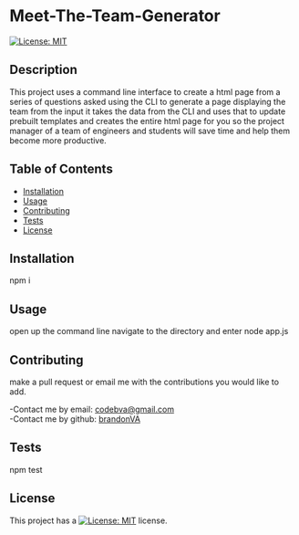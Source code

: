 # Meet-The-Team-Generator
[![License: MIT](https://img.shields.io/badge/License-MIT-yellow.svg)](https://opensource.org/licenses/MIT)

## Description 

This project uses a command line interface to create a html page from a series of questions asked using the CLI to generate a page displaying the team from the input it takes the data from the CLI and uses that to update prebuilt templates and creates the entire html page for you so the project manager of a team of engineers and students will save time and help them become more productive.


## Table of Contents

* [Installation](#installation)
* [Usage](#usage)
* [Contributing](#Contributing)
* [Tests](#Tests)
* [License](#license)


## Installation 
npm i


## Usage 

open up the command line navigate to the directory and enter node app.js


## Contributing 

make a pull request or email me with the contributions you would like to add.

-Contact me by email: codebva@gmail.com <br>
-Contact me by github: [brandonVA](https://github.com/brandonVA)

## Tests 
npm test



## License 
This project has a [![License: MIT](https://img.shields.io/badge/License-MIT-yellow.svg)](https://opensource.org/licenses/MIT) license.
